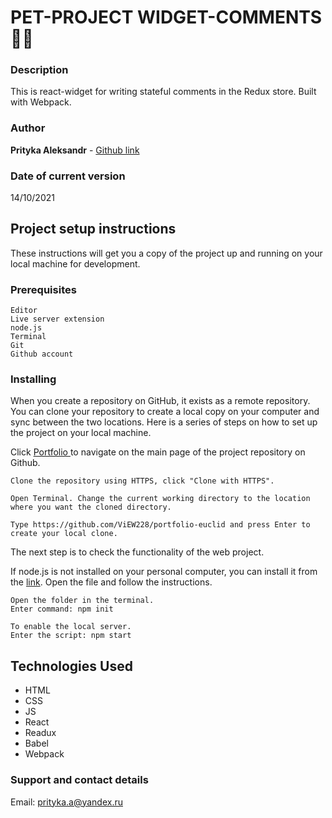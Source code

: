 # PET-PROJECT WIDGET-COMMENTS :speech_balloon::smile:

### Description

This is react-widget for writing stateful comments in the Redux store. Built with Webpack.

### Author

**Prityka Aleksandr** - [Github link](https://github.com/ViEW228)

### Date of current version

14/10/2021

## Project setup instructions

These instructions will get you a copy of the project up and running on your local machine for development.

### Prerequisites

```
Editor
Live server extension
node.js
Terminal 
Git
Github account
```

### Installing

When you create a repository on GitHub, it exists as a remote repository. You can clone your repository to create a local copy on your computer and sync between the two locations. Here is a series of steps on how to set up the project on your local machine.

Click [Portfolio ](https://github.com/ViEW228/portfolio-euclid) to navigate on the main page of the project repository on Github.

```
Clone the repository using HTTPS, click "Clone with HTTPS".
```

```
Open Terminal. Change the current working directory to the location where you want the cloned directory.
```

```
Type https://github.com/ViEW228/portfolio-euclid and press Enter to create your local clone.
```

The next step is to check the functionality of the web project.


If node.js is not installed on your personal computer, you can install it from the [link](https://nodejs.org/ru/download/).
Open the file and follow the instructions.


```
Open the folder in the terminal.
Enter command: npm init
```

```
To enable the local server. 
Enter the script: npm start
```

## Technologies Used

- HTML
- CSS
- JS
- React
- Readux
- Babel
- Webpack

### Support and contact details

Email: [prityka.a@yandex.ru](https://support.google.com/mail/answer/2819488?hl=ru&co=GENIE.Platform%3DDesktop)

